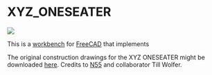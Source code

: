 # XYZ_ONESEATER

![](http://www.n55.dk/MANUALS/SPACEFRAMEVEHICLES/one1front.jpg)

This is a [workbench](https://www.freecadweb.org/wiki/Workbench_Concept) for [FreeCAD](https://www.freecadweb.org) that implements 



The original construction drawings for the XYZ ONESEATER might be downloaded [here](http://www.n55.dk/MANUALS/SPACEFRAMEVEHICLES/spaceframevehicles.html).
Credits to [N55](http://www.n55.dk) and collaborator Till Wolfer.

